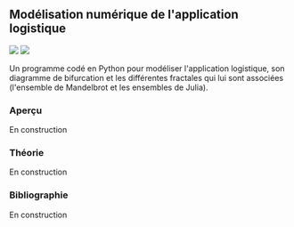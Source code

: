 ## Modélisation numérique de l'application logistique

![](https://img.shields.io/badge/Language-Python-blue.png) ![](https://img.shields.io/badge/Version-0.1-red.png)

Un programme codé en Python pour modéliser l'application logistique, son diagramme de bifurcation et les différentes fractales qui lui sont associées (l'ensemble de Mandelbrot et les ensembles de Julia).

### Aperçu

En construction

### Théorie

En construction

### Bibliographie

En construction
